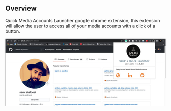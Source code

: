 ## Overview
Quick Media Accounts Launcher google chrome extension, this extension will allow the user to access all of your media accounts with a click of a button.



![](images/launcher.jpg)


